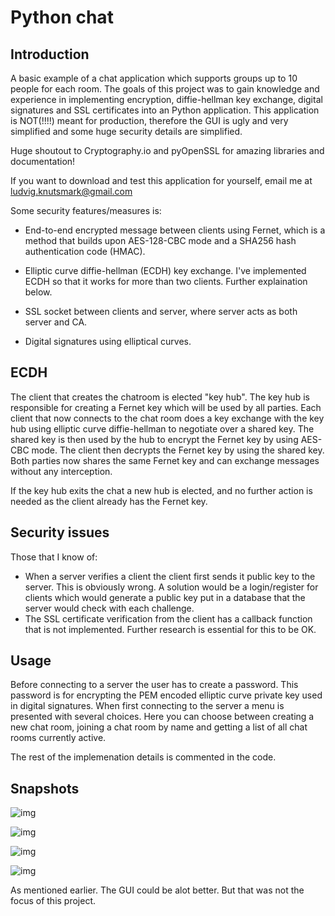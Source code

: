# Python chat

## Introduction
A basic example of a chat application which supports groups up to 10 people for each room. The goals of this project was to gain knowledge and experience in implementing encryption, diffie-hellman key exchange, digital signatures and SSL certificates into an Python application. This application is NOT(!!!!) meant for production, therefore the GUI is ugly and very simplified and some huge security details are simplified.

Huge shoutout to Cryptography.io and pyOpenSSL for amazing libraries and documentation!

If you want to download and test this application for yourself, email me at ludvig.knutsmark@gmail.com

Some security features/measures is:

* End-to-end encrypted message between clients using Fernet, which is a method that builds upon AES-128-CBC mode and a SHA256 hash authentication code (HMAC).

* Elliptic curve diffie-hellman (ECDH) key exchange. I've implemented ECDH so that it works for more than two clients. Further explaination below.

* SSL socket between clients and server, where server acts as both server and CA.

* Digital signatures using elliptical curves.

## ECDH
The client that creates the chatroom is elected "key hub". The key hub is responsible for creating a Fernet key which will be used by all parties. Each client that now connects to the chat room does a key exchange with the key hub using elliptic curve diffie-hellman to negotiate over a shared key. The shared key is then used by the hub to encrypt the Fernet key by using AES-CBC mode. The client then decrypts the Fernet key by using the shared key. Both parties now shares the same Fernet key and can exchange messages without any interception. 

If the key hub exits the chat a new hub is elected, and no further action is needed as the client already has the Fernet key.

## Security issues
Those that I know of:
* When a server verifies a client the client first sends it public key to the server. This is obviously wrong. A solution would be a login/register for clients which would generate a public key put in a database that the server would check with each challenge.
* The SSL certificate verification from the client has a callback function that is not implemented. Further research is essential for this to be OK.

## Usage
Before connecting to a server the user has to create a password. This password is for encrypting the PEM encoded elliptic curve private key used in digital signatures.
When first connecting to the server a menu is presented with several choices. Here you can choose between creating a new chat room, joining a chat room by name and getting a list of all chat rooms currently active.

The rest of the implemenation details is commented in the code.


## Snapshots
![img](https://imgur.com/c6T6RRv.png)

![img](https://imgur.com/b1kyk2j.png)

![img](https://imgur.com/3EPV8ko.png)

![img](https://imgur.com/DYFmOl3.png)

As mentioned earlier. The GUI could be alot better. But that was not the focus of this project.

